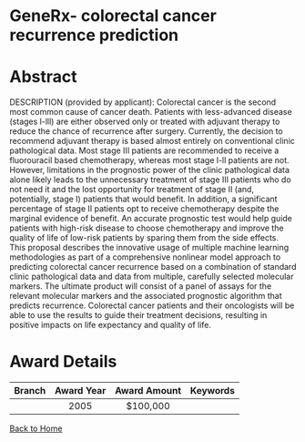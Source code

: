 
GeneRx- colorectal cancer recurrence prediction
===============================================

# Abstract


DESCRIPTION (provided by applicant): Colorectal cancer is the second most common cause of cancer death. Patients with less-advanced disease (stages l-lll) are either observed only or treated with adjuvant therapy to reduce the chance of recurrence after surgery. Currently, the decision to recommend adjuvant therapy is based almost entirely on conventional clinic pathological data. Most stage III patients are recommended to receive a fluorouracil based chemotherapy, whereas most stage l-ll patients are not. However, limitations in the prognostic power of the clinic pathological data alone likely leads to the unnecessary treatment of stage III patients who do not need it and the lost opportunity for treatment of stage II (and, potentially, stage I) patients that would benefit.  In addition, a significant percentage of stage II patients opt to receive chemotherapy despite the marginal evidence of benefit. An accurate prognostic test would help guide patients with high-risk disease to choose chemotherapy and improve the quality of life of low-risk patients by sparing them from the side effects. This proposal describes the innovative usage of multiple machine learning methodologies as part of a   comprehensive nonlinear model approach to predicting colorectal cancer recurrence based on a combination of standard clinic pathological data and data from multiple, carefully selected molecular markers. The ultimate product will consist of a panel of assays for the relevant molecular markers and the associated prognostic algorithm that predicts recurrence. Colorectal cancer patients and their oncologists will be able to use the results to guide their treatment decisions, resulting in positive impacts on life expectancy and quality of life.  

# Award Details

|Branch|Award Year|Award Amount|Keywords|
| :---: | :---: | :---: | :---: |
||2005|$100,000||
  
  


[Back to Home](https://github.com/chrischow/dod_sbir_awards/CC/#1176)